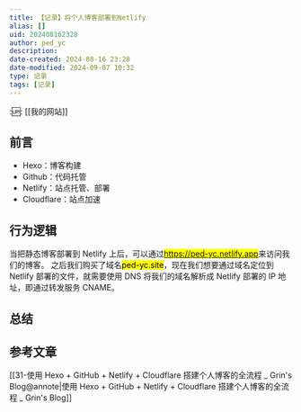 ```yaml
---
title: 【记录】将个人博客部署到Netlify
alias: []
uid: 202408162328
author: ped_yc
description: 
date-created: 2024-08-16 23:28
date-modified: 2024-09-07 10:32
type: 记录 
tags: [记录]
---
```


::up::
[[我的网站]]

## 前言

- Hexo：博客构建
- Github：代码托管
- Netlify：站点托管、部署
- Cloudflare：站点加速

## 行为逻辑

当把静态博客部署到 Netlify 上后，可以通过<mark class="hltr-red">https://ped-yc.netlify.app</mark>来访问我们的博客。
之后我们购买了域名<mark class="hltr-red">ped-yc.site</mark>，现在我们想要通过域名定位到 Netlify 部署的文件，就需要使用 DNS 将我们的域名解析成 Netlify 部署的 IP 地址，即通过转发服务 CNAME。

## 总结

## 参考文章

[[31-使用 Hexo + GitHub + Netlify + Cloudflare 搭建个人博客的全流程 _ Grin's Blog@annote|使用 Hexo + GitHub + Netlify + Cloudflare 搭建个人博客的全流程 _ Grin's Blog]]
